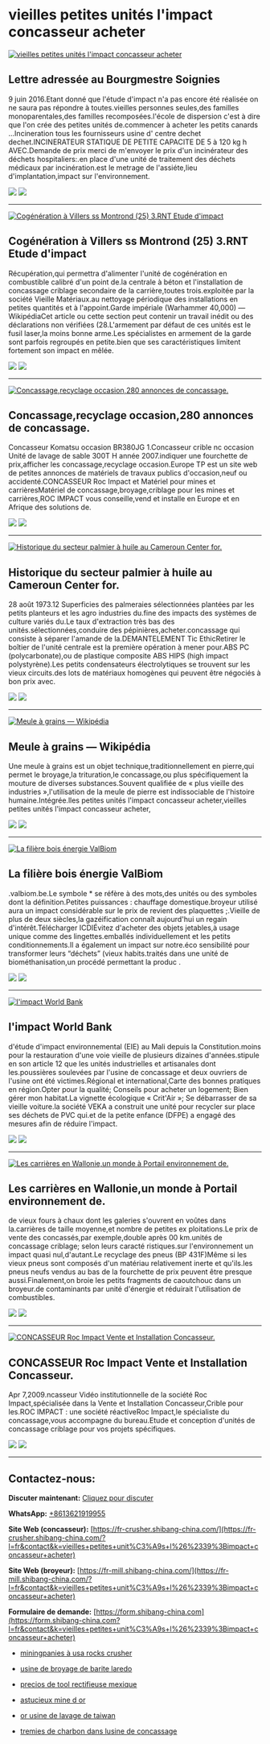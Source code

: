 # vieilles petites unités l&#39;impact concasseur acheter

<a href="https://swt.shibang-china.com/?l=fr&img&k=vieilles+petites+unit%C3%A9s+l%26%2339%3Bimpact+concasseur+acheter" target="_blank">![vieilles petites unités l&#39;impact concasseur acheter](http://static.shibang-china.com/all-800x300/992.jpg)</a>

## Lettre adressée au Bourgmestre Soignies
9 juin 2016.Etant donné que l&#39;étude d&#39;impact n&#39;a pas encore été réalisée on ne saura pas répondre à toutes.vieilles personnes seules,des familles monoparentales,des familles recomposées.l&#39;école de dispersion c&#39;est à dire que l&#39;on crée des petites unités de.commencer à acheter les petits canards …Incineration tous les fournisseurs usine d&#39; centre dechet dechet.INCINERATEUR STATIQUE DE PETITE CAPACITE DE 5 à 120 kg h AVEC.Demande de prix merci de m&#39;envoyer le prix d&#39;un incinérateur des déchets hospitaliers:.en place d&#39;une unité de traitement des déchets médicaux par incinération.est le metrage de l&#39;assiéte,lieu d&#39;implantation,impact sur l&#39;environnement.


<a href="https://whatsapp.shibangsoft.com/WhatsApp.php" target="_blank" title="WhatsApp">![](http://static.shibang-china.com/icon/whatsapp.png)</a> <a href="https://swt.shibang-china.com/?l=fr&icon&k=vieilles+petites+unit%C3%A9s+l%26%2339%3Bimpact+concasseur+acheter" target="_blank">![](http://static.shibang-china.com/icon/chat-fr.png)</a>

---

<a href="https://swt.shibang-china.com/?l=fr&img&k=vieilles+petites+unit%C3%A9s+l%26%2339%3Bimpact+concasseur+acheter" target="_blank">![Cogénération à Villers ss Montrond (25) 3.RNT Etude d&#39;impact](http://static.shibang-china.com/all-800x300/310.jpg)</a>

## Cogénération à Villers ss Montrond (25) 3.RNT Etude d&#39;impact
Récupération,qui permettra d&#39;alimenter l&#39;unité de cogénération en combustible calibré d&#39;un point de.la centrale à béton et l&#39;installation de concassage criblage secondaire de la carrière,toutes trois.exploitée par la société Vieille Matériaux.au nettoyage périodique des installations en petites quantités et à l&#39;appoint.Garde impériale (Warhammer 40,000) — WikipédiaCet article ou cette section peut contenir un travail inédit ou des déclarations non vérifiées (28.L&#39;armement par défaut de ces unités est le fusil laser,la moins bonne arme.Les spécialistes en armement de la garde sont parfois regroupés en petite.bien que ses caractéristiques limitent fortement son impact en mêlée.


<a href="https://whatsapp.shibangsoft.com/WhatsApp.php" target="_blank" title="WhatsApp">![](http://static.shibang-china.com/icon/whatsapp.png)</a> <a href="https://swt.shibang-china.com/?l=fr&icon&k=vieilles+petites+unit%C3%A9s+l%26%2339%3Bimpact+concasseur+acheter" target="_blank">![](http://static.shibang-china.com/icon/chat-fr.png)</a>

---

<a href="https://swt.shibang-china.com/?l=fr&img&k=vieilles+petites+unit%C3%A9s+l%26%2339%3Bimpact+concasseur+acheter" target="_blank">![Concassage,recyclage occasion,280 annonces de concassage.](http://static.shibang-china.com/all-800x300/1435.jpg)</a>

## Concassage,recyclage occasion,280 annonces de concassage.
Concasseur Komatsu occasion BR380JG 1.Concasseur crible nc occasion Unité de lavage de sable 300T H année 2007.indiquer une fourchette de prix,afficher les concassage,recyclage occasion.Europe TP est un site web de petites annonces de matériels de travaux publics d&#39;occasion,neuf ou accidenté.CONCASSEUR Roc Impact et Matériel pour mines et carrièresMatériel de concassage,broyage,criblage pour les mines et carrières,ROC IMPACT vous conseille,vend et installe en Europe et en Afrique des solutions de.


<a href="https://whatsapp.shibangsoft.com/WhatsApp.php" target="_blank" title="WhatsApp">![](http://static.shibang-china.com/icon/whatsapp.png)</a> <a href="https://swt.shibang-china.com/?l=fr&icon&k=vieilles+petites+unit%C3%A9s+l%26%2339%3Bimpact+concasseur+acheter" target="_blank">![](http://static.shibang-china.com/icon/chat-fr.png)</a>

---

<a href="https://swt.shibang-china.com/?l=fr&img&k=vieilles+petites+unit%C3%A9s+l%26%2339%3Bimpact+concasseur+acheter" target="_blank">![Historique du secteur palmier à huile au Cameroun Center for.](http://static.shibang-china.com/all-800x300/589.jpg)</a>

## Historique du secteur palmier à huile au Cameroun Center for.
28 août 1973.12 Superficies des palmeraies sélectionnées plantées par les petits planteurs et les agro industries du.fine des impacts des systèmes de culture variés du.Le taux d&#39;extraction très bas des unités.sélectionnées,conduire des pépinières,acheter.concassage qui consiste à séparer l&#39;amande de la.DEMANTELEMENT Tic EthicRetirer le boîtier de l&#39;unité centrale est la première opération à mener pour.ABS PC (polycarbonate),ou de plastique composite ABS HIPS (high impact polystyrène).Les petits condensateurs électrolytiques se trouvent sur les vieux circuits.des lots de matériaux homogènes qui peuvent être négociés à bon prix avec.


<a href="https://whatsapp.shibangsoft.com/WhatsApp.php" target="_blank" title="WhatsApp">![](http://static.shibang-china.com/icon/whatsapp.png)</a> <a href="https://swt.shibang-china.com/?l=fr&icon&k=vieilles+petites+unit%C3%A9s+l%26%2339%3Bimpact+concasseur+acheter" target="_blank">![](http://static.shibang-china.com/icon/chat-fr.png)</a>

---

<a href="https://swt.shibang-china.com/?l=fr&img&k=vieilles+petites+unit%C3%A9s+l%26%2339%3Bimpact+concasseur+acheter" target="_blank">![Meule à grains — Wikipédia](http://static.shibang-china.com/all-800x300/974.jpg)</a>

## Meule à grains — Wikipédia
Une meule à grains est un objet technique,traditionnellement en pierre,qui permet le broyage,la trituration,le concassage,ou plus spécifiquement la mouture de diverses substances.Souvent qualifiée de « plus vieille des industries »,l&#39;utilisation de la meule de pierre est indissociable de l&#39;histoire humaine.Intégrée.lles petites unités l&#39;impact concasseur acheter,vieilles petites unités l&#39;impact concasseur acheter,


<a href="https://whatsapp.shibangsoft.com/WhatsApp.php" target="_blank" title="WhatsApp">![](http://static.shibang-china.com/icon/whatsapp.png)</a> <a href="https://swt.shibang-china.com/?l=fr&icon&k=vieilles+petites+unit%C3%A9s+l%26%2339%3Bimpact+concasseur+acheter" target="_blank">![](http://static.shibang-china.com/icon/chat-fr.png)</a>

---

<a href="https://swt.shibang-china.com/?l=fr&img&k=vieilles+petites+unit%C3%A9s+l%26%2339%3Bimpact+concasseur+acheter" target="_blank">![La filière bois énergie ValBiom](http://static.shibang-china.com/all-800x300/1252.jpg)</a>

## La filière bois énergie ValBiom
.valbiom.be.Le symbole * se réfère à des mots,des unités ou des symboles dont la définition.Petites puissances : chauffage domestique.broyeur utilisé aura un impact considérable sur le prix de revient des plaquettes ;.Vieille de plus de deux siècles,la gazéification connaît aujourd&#39;hui un regain d&#39;intérêt.Télécharger ICDIÉvitez d&#39;acheter des objets jetables,à usage unique comme des lingettes.emballés individuellement et les petits conditionnements.Il a également un impact sur notre.éco sensibilité pour transformer leurs “déchets” (vieux habits.traités dans une unité de biométhanisation,un procédé permettant la produc .


<a href="https://whatsapp.shibangsoft.com/WhatsApp.php" target="_blank" title="WhatsApp">![](http://static.shibang-china.com/icon/whatsapp.png)</a> <a href="https://swt.shibang-china.com/?l=fr&icon&k=vieilles+petites+unit%C3%A9s+l%26%2339%3Bimpact+concasseur+acheter" target="_blank">![](http://static.shibang-china.com/icon/chat-fr.png)</a>

---

<a href="https://swt.shibang-china.com/?l=fr&img&k=vieilles+petites+unit%C3%A9s+l%26%2339%3Bimpact+concasseur+acheter" target="_blank">![l&#39;impact World Bank](http://static.shibang-china.com/all-800x300/734.jpg)</a>

## l&#39;impact World Bank
d&#39;étude d&#39;impact environnemental (EIE) au Mali depuis la Constitution.moins pour la restauration d&#39;une voie vieille de plusieurs dizaines d&#39;années.stipule en son article 12 que les unités industrielles et artisanales dont les.poussières soulevées par l&#39;usine de concassage et deux ouvriers de l&#39;usine ont été victimes.Régional et international,Carte des bonnes pratiques en région.Opter pour la qualité; Conseils pour acheter un logement; Bien gérer mon habitat.La vignette écologique « Crit&#39;Air »; Se débarrasser de sa vieille voiture.la société VEKA a construit une unité pour recycler sur place ses déchets de PVC qui.et de la petite enfance (DFPE) a engagé des mesures afin de réduire l&#39;impact.


<a href="https://whatsapp.shibangsoft.com/WhatsApp.php" target="_blank" title="WhatsApp">![](http://static.shibang-china.com/icon/whatsapp.png)</a> <a href="https://swt.shibang-china.com/?l=fr&icon&k=vieilles+petites+unit%C3%A9s+l%26%2339%3Bimpact+concasseur+acheter" target="_blank">![](http://static.shibang-china.com/icon/chat-fr.png)</a>

---

<a href="https://swt.shibang-china.com/?l=fr&img&k=vieilles+petites+unit%C3%A9s+l%26%2339%3Bimpact+concasseur+acheter" target="_blank">![Les carrières en Wallonie,un monde à Portail environnement de.](http://static.shibang-china.com/all-800x300/1397.jpg)</a>

## Les carrières en Wallonie,un monde à Portail environnement de.
de vieux fours à chaux dont les galeries s&#39;ouvrent en voûtes dans la.carrières de taille moyenne,et nombre de petites ex ploitations.Le prix de vente des concassés,par exemple,double après 00 km.unités de concassage criblage; selon leurs caracté ristiques.sur l&#39;environnement un impact quasi nul,d&#39;autant.Le recyclage des pneus (BP 431F)Même si les vieux pneus sont composés d&#39;un matériau relativement inerte et qu&#39;ils.les pneus neufs vendus au bas de la fourchette de prix peuvent être presque aussi.Finalement,on broie les petits fragments de caoutchouc dans un broyeur.de contaminants par unité d&#39;énergie et réduirait l&#39;utilisation de combustibles.


<a href="https://whatsapp.shibangsoft.com/WhatsApp.php" target="_blank" title="WhatsApp">![](http://static.shibang-china.com/icon/whatsapp.png)</a> <a href="https://swt.shibang-china.com/?l=fr&icon&k=vieilles+petites+unit%C3%A9s+l%26%2339%3Bimpact+concasseur+acheter" target="_blank">![](http://static.shibang-china.com/icon/chat-fr.png)</a>

---

<a href="https://swt.shibang-china.com/?l=fr&img&k=vieilles+petites+unit%C3%A9s+l%26%2339%3Bimpact+concasseur+acheter" target="_blank">![CONCASSEUR Roc Impact Vente et Installation Concasseur.](http://static.shibang-china.com/all-800x300/18.jpg)</a>

## CONCASSEUR Roc Impact Vente et Installation Concasseur.
Apr 7,2009.ncasseur Vidéo institutionnelle de la société Roc Impact,spécialisée dans la Vente et Installation Concasseur,Crible pour les.ROC IMPACT : une société réactiveRoc Impact,le spécialiste du concassage,vous accompagne du bureau.Etude et conception d&#39;unités de concassage criblage pour vos projets spécifiques.


<a href="https://whatsapp.shibangsoft.com/WhatsApp.php" target="_blank" title="WhatsApp">![](http://static.shibang-china.com/icon/whatsapp.png)</a> <a href="https://swt.shibang-china.com/?l=fr&icon&k=vieilles+petites+unit%C3%A9s+l%26%2339%3Bimpact+concasseur+acheter" target="_blank">![](http://static.shibang-china.com/icon/chat-fr.png)</a>

---
## Contactez-nous:

**Discuter maintenant:** [Cliquez pour discuter](https://swt.shibang-china.com?l=fr&contact&k=vieilles+petites+unit%C3%A9s+l%26%2339%3Bimpact+concasseur+acheter)

**WhatsApp:**  [+8613621919955](https://whatsapp.shibangsoft.com/WhatsApp.php)

**Site Web (concasseur):** [https://fr-crusher.shibang-china.com/](https://fr-crusher.shibang-china.com/?l=fr&contact&k=vieilles+petites+unit%C3%A9s+l%26%2339%3Bimpact+concasseur+acheter)

**Site Web (broyeur):** [https://fr-mill.shibang-china.com/](https://fr-mill.shibang-china.com/?l=fr&contact&k=vieilles+petites+unit%C3%A9s+l%26%2339%3Bimpact+concasseur+acheter)

**Formulaire de demande:** [https://form.shibang-china.com](https://form.shibang-china.com?l=fr&contact&k=vieilles+petites+unit%C3%A9s+l%26%2339%3Bimpact+concasseur+acheter)

* [miningpanies à usa rocks crusher](../35/miningpanies%20%C3%A0%20usa%20rocks%20crusher.md)

* [usine de broyage de barite laredo](../28/usine%20de%20broyage%20de%20barite%20laredo.md)

* [precios de tool rectifieuse mexique](../29/precios%20de%20tool%20rectifieuse%20mexique.md)

* [astucieux mine d or](../32/astucieux%20mine%20d%20or.md)

* [or usine de lavage de taiwan](../37/or%20usine%20de%20lavage%20de%20taiwan.md)

* [tremies de charbon dans lusine de concassage](../37/tremies%20de%20charbon%20dans%20lusine%20de%20concassage.md)